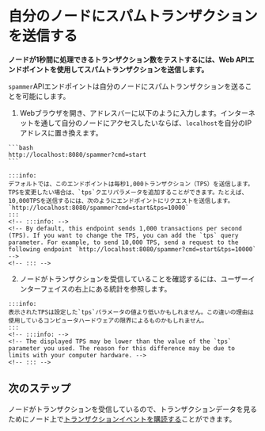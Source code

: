 # 自分のノードにスパムトランザクションを送信する
<!-- # Send spam transactions to your node -->

**ノードが1秒間に処理できるトランザクション数をテストするには、Web APIエンドポイントを使用してスパムトランザクションを送信します。**
<!-- **To test how many transactions per second your node can process, you can use a web API endpoint to send it spam transactions.** -->

`spammer`APIエンドポイントは自分のノードにスパムトランザクションを送ることを可能にします。
<!-- The `spammer` API endpoint allows you to send your node spam transactions. -->

1. Webブラウザを開き、アドレスバーに以下のように入力します。インターネットを通して自分のノードにアクセスしたいならば、`localhost`を自分のIPアドレスに置き換えます。
  <!-- 1. Open a web browser and enter the following into the address bar. If you want to access your node through the Internet, replace `localhost` with your IP address. -->

    ```bash
    http://localhost:8080/spammer?cmd=start
    ```

    :::info:
    デフォルトでは、このエンドポイントは毎秒1,000トランザクション（TPS）を送信します。TPSを変更したい場合は、`tps`クエリパラメータを追加することができます。たとえば、10,000TPSを送信するには、次のようにエンドポイントにリクエストを送信します。`http://localhost:8080/spammer?cmd=start&tps=10000`
    :::
    <!-- :::info: -->
    <!-- By default, this endpoint sends 1,000 transactions per second (TPS). If you want to change the TPS, you can add the `tps` query parameter. For example, to send 10,000 TPS, send a request to the following endpoint `http://localhost:8080/spammer?cmd=start&tps=10000` -->
    <!-- ::: -->

2. ノードがトランザクションを受信していることを確認するには、ユーザーインターフェイスの右上にある統計を参照します。
  <!-- 2. To check that your node is receiving transactions, see the statistics in the top-right of the user interface -->

    :::info:
    表示されたTPSは設定した`tps`パラメータの値より低いかもしれません。この違いの理由は使用しているコンピュータハードウェアの限界によるものかもしれません。
    :::
    <!-- :::info: -->
    <!-- The displayed TPS may be lower than the value of the `tps` parameter you used. The reason for this difference may be due to limits with your computer hardware. -->
    <!-- ::: -->

## 次のステップ
<!-- ## Next steps -->

ノードがトランザクションを受信しているので、トランザクションデータを見るためにノード上で[トランザクションイベントを購読する](../how-to-guides/subscribe-to-events.md)ことができます。
<!-- Now that your node is receiving transactions, you can [subscribe to the transaction event](../how-to-guides/subscribe-to-events.md) on your node to see that data. -->
